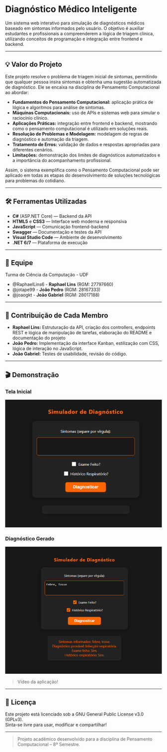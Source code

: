 # Diagnóstico Médico Inteligente

Um sistema web interativo para simulação de diagnósticos médicos baseado em sintomas informados pelo usuário. O objetivo é auxiliar estudantes e profissionais a compreenderem a lógica de triagem clínica, utilizando conceitos de programação e integração entre frontend e backend.

---

## 💡 Valor do Projeto

Este projeto resolve o problema de triagem inicial de sintomas, permitindo que qualquer pessoa insira sintomas e obtenha uma sugestão automatizada de diagnóstico. Ele se encaixa na disciplina de Pensamento Computacional ao abordar:

- **Fundamentos do Pensamento Computacional:** aplicação prática de lógica e algoritmos para análise de sintomas.
- **Máquinas Computacionais:** uso de APIs e sistemas web para simular o raciocínio clínico.
- **Aplicações Práticas:** integração entre frontend e backend, mostrando como o pensamento computacional é utilizado em soluções reais.
- **Resolução de Problemas e Modelagem:** modelagem de regras de diagnóstico e automação da triagem.
- **Tratamento de Erros:** validação de dados e respostas apropriadas para diferentes cenários.
- **Limitações:** demonstração dos limites de diagnósticos automatizados e a importância do acompanhamento profissional.

Assim, o sistema exemplifica como o Pensamento Computacional pode ser aplicado em todas as etapas do desenvolvimento de soluções tecnológicas para problemas do cotidiano.

---

## 🛠️ Ferramentas Utilizadas

- **C#** (ASP.NET Core) — Backend da API
- **HTML5** e **CSS3** — Interface web moderna e responsiva
- **JavaScript** — Comunicação frontend-backend
- **Swagger** — Documentação e testes da API
- **Visual Studio Code** — Ambiente de desenvolvimento
- **.NET 6/7** — Plataforma de execução

---

## 👥 Equipe

Turma de Ciência da Computação - UDF

- @RaphaelLins6 - **Raphael Lins** (RGM: 27797660)
- @jotape99 - **João Pedro** (RGM: 28167333)
- @joaogkt - **João Gabriel** (RGM: 28017188)

---

## 🚀 Contribuição de Cada Membro

- **Raphael Lins:** Estruturação da API, criação dos controllers, endpoints REST e lógica de manipulação de tarefas, elaboração do README e documentação do projeto
- **João Pedro:** Implementação da interface Kanban, estilização com CSS, lógica de interação no JavaScript.
- **João Gabriel:** Testes de usabilidade, revisão do código.

---

## 🎬 Demonstração

### Tela Inicial
![Tela Inicial](./DiagnosticoMedicoApi/Images/TelaInicial.png)

### Diagnóstico Gerado
![Diagnóstico](./DiagnosticoMedicoApi/Images/ResultadoGerado.png)

> Vídeo da aplicação!



---

## 📄 Licença

Este projeto está licenciado sob a GNU General Public License v3.0 (GPLv3).  
Sinta-se livre para usar, modificar e compartilhar!

---

> Projeto acadêmico desenvolvido para a disciplina de Pensamento Computacional – 8º Semestre.